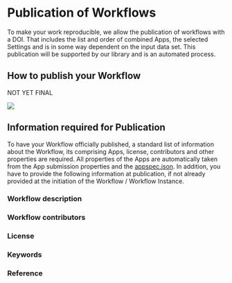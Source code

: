 # Publication of Workflows

To make your work reproducible, we allow the publication of workflows with a DOI. That includes the list and order of combined Apps, the selected Settings and is in some way dependent on the input data set. This publication will be supported by our library and is an automated process.

## How to publish your Workflow
NOT YET FINAL

![](../files/Workflow_export.png)


## Information required for Publication
To have your Workflow officially published, a standard list of information about the Workflow, its comprising Apps, license, contributors and other properties are required. All properties of the Apps are automatically taken from the App submission properties and the [appspec.json](appspec.md). In addition, you have to provide the following information at publication, if not already provided at the initiation of the Workflow / Workflow Instance.

### Workflow description

### Workflow contributors

### License

### Keywords

### Reference

